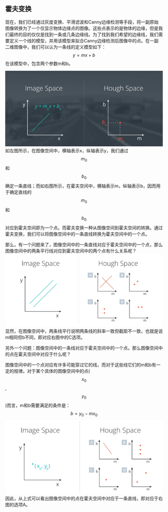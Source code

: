 ## 霍夫变换

现在，我们已经通过灰度变换、平滑滤波和Canny边缘检测等手段，将一副原始图像转换为了一个仅显示物体边缘点的图像。这些点表示的是物体的边缘，但是我们最终的目的仅仅是找到一条或几条边缘线。为了找到我们希望的边缘线，我们需要定义一个线的模型，并用该模型来拟合Canny边缘检测后图像中的点。在一副二维图像中，我们可以认为一条线的定义模型如下：
$$
y = mx + b
$$
在该模型中，包含两个参数m和b。

![霍夫变换](/assets/14.jpg)
如左图所示，在图像空间中，横轴表示x，纵轴表示y，我们通过$$m_0$$和$$b_0$$确定一条直线；而如右图所示，在霍夫空间中，横轴表示m，纵轴表示b，因而用于确定直线的$$m_0$$和$$b_0$$对应到霍夫空间即为一个点。而霍夫变换一种从图像空间到霍夫空间的转换。通过霍夫变换，我们可以将图像空间中的一条直线转换为霍夫空间中的一个点。

那么，有一个问题来了，图像空间中的一条直线对应于霍夫空间中的一个点，那么图像空间中的两条平行线对应到霍夫空间中的两个点有什么关系呢？
![Question1](/assets/15.jpg)
显然，在图像空间中，两条线平行说明两条线的斜率一致但截距不一致，也就是说m相同但b不同，即对应右图中的C选项。

另外一个问题：图像空间中的一条线对应于霍夫空间中的一个点。那么图像空间中的点在霍夫空间中对应于什么呢？

图像空间中的一个点对应有许多可能穿过它的线，而对于这些线它们的m和b有一定的规律。对于某个具体的图像空间中的点($$x_0$$, $$y_0$$)而言，m和b需要满足的条件是：
$$
b = y_0 - mx_0
$$
![霍夫空间](/assets/16.jpg)
因此，从上式可以看出图像空间中的点在霍夫空间中对应于一条直线，即对应于右图的选项A。

